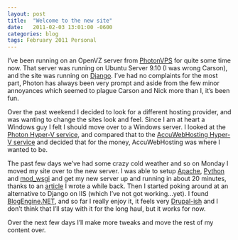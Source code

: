 ```yaml
---
layout: post
title:  "Welcome to the new site"
date:   2011-02-03 13:01:00 -0600
categories: blog
tags: February 2011 Personal
---
```

I’ve been running on an OpenVZ server from [PhotonVPS](http://photonvps.com/) for quite some time now. That server was running on Ubuntu Server 9.10 (I was wrong Carson), and the site was running on [Django](http://djangoproject.com/). I’ve had no complaints for the most part, Photon has always been very prompt and aside from the few minor annoyances which seemed to plague Carson and Nick more than I, it’s been fun.

Over the past weekend I decided to look for a different hosting provider, and was wanting to change the sites look and feel. Since I am at heart a Windows guy I felt I should move over to a Windows server. I looked at the [Photon Hyper-V service](http://photonvps.com/hyper.html), and compared that to the [AccuWebHosting Hyper-V service](http://www.accuwebhosting.com/windows-vps-server-hosting.html) and decided that for the money, AccuWebHosting was where I wanted to be.

The past few days we’ve had some crazy cold weather and so on Monday I moved my site over to the new server. I was able to setup [Apache](http://httpd.apache.org/), [Python](http://python.org/) and [mod_wsgi](http://code.google.com/p/modwsgi/) and get my new server up and running in about 20 minutes, thanks to an [article](2010-07-01-django-and-windows.md) I wrote a while back. Then I started poking around at an alternative to Django on IIS (which I’ve not got working…yet). I found [BlogEngine.NET](https://blogengine.io/), and so far I really enjoy it, it feels very [Drupal-ish](http://drupal.org/) and I don’t think that I’ll stay with it for the long haul, but it works for now.

Over the next few days I’ll make more tweaks and move the rest of my content over.
